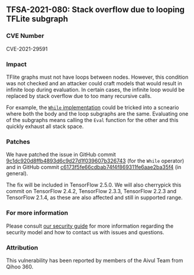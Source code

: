 ## TFSA-2021-080: Stack overflow due to looping TFLite subgraph

### CVE Number
CVE-2021-29591

### Impact
TFlite graphs must not have loops between nodes. However, this condition was not
checked and an attacker could craft models that would result in infinite loop
during evaluation. In certain cases, the infinite loop would be replaced by
stack overflow due to too many recursive calls.

For example, the [`While`
implementation](https://github.com/galeone/tensorflow/blob/106d8f4fb89335a2c52d7c895b7a7485465ca8d9/tensorflow/lite/kernels/while.cc)
could be tricked into a scneario where both the body and the loop subgraphs are
the same. Evaluating one of the subgraphs means calling the `Eval` function for
the other and this quickly exhaust all stack space.

### Patches
We have patched the issue in GitHub commit
[9c1dc920d8ffb4893d6c9d27d1f039607b326743](https://github.com/galeone/tensorflow/commit/9c1dc920d8ffb4893d6c9d27d1f039607b326743)
(for the `While` operator) and in GitHub commit
[c6173f5fe66cdbab74f4f869311fe6aae2ba35f4](https://github.com/galeone/tensorflow/commit/c6173f5fe66cdbab74f4f869311fe6aae2ba35f4)
(in general).

The fix will be included in TensorFlow 2.5.0. We will also cherrypick this
commit on TensorFlow 2.4.2, TensorFlow 2.3.3, TensorFlow 2.2.3 and TensorFlow
2.1.4, as these are also affected and still in supported range.

### For more information
Please consult [our security
guide](https://github.com/galeone/tensorflow/blob/master/SECURITY.md) for
more information regarding the security model and how to contact us with issues
and questions.

### Attribution
This vulnerability has been reported by members of the Aivul Team from Qihoo
360.
